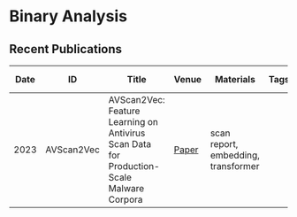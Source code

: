# Binary Analysis

## Recent Publications

| Date | ID | Title | Venue | Materials | Tags | Short Summary | Summary |
| --- | --- | --- | --- | --- | --- | --- | --- |
|2023 | AVScan2Vec | AVScan2Vec: Feature Learning on Antivirus Scan Data for Production-Scale Malware Corpora | [Paper](https://arxiv.org/pdf/2306.06228) | scan report, embedding, transformer | | |
